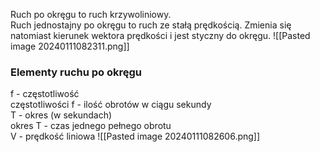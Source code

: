 Ruch po okręgu to ruch krzywoliniowy.  
Ruch jednostajny po okręgu to ruch ze stałą prędkością. Zmienia się natomiast kierunek wektora prędkości i jest styczny do okręgu.
![[Pasted image 20240111082311.png]]
### Elementy ruchu po okręgu
f - częstotliwość  
częstotliwości f - ilość obrotów w ciągu sekundy  
T - okres (w sekundach)  
okres T - czas jednego pełnego obrotu  
V - prędkość liniowa
![[Pasted image 20240111082606.png]]